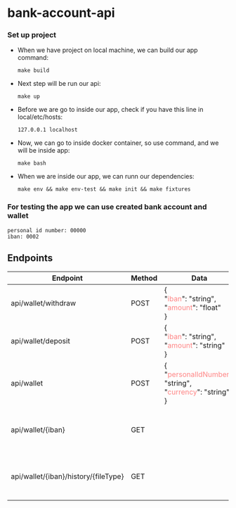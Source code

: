 # bank-account-api #

### Set up project ###

* When we have project on local machine, we can build our app command:
    ```
    make build
    ```
* Next step will be run our api:
    ```
    make up
    ```
* Before we are go to inside our app, check if you have this line in local/etc/hosts:
  ```
  127.0.0.1 localhost
  ```
* Now, we can go to inside docker container, so use command, and we will be inside app:
  ```
  make bash
  ```
* When we are inside our app, we can runn our dependencies:
  ```
  make env && make env-test && make init && make fixtures
  ```

### For testing the app we can use created bank account and wallet ###
  ```
  personal id number: 00000
  iban: 0002
  ```

## Endpoints ###

| Endpoint                             | Method | Data                                                                                                                               | Description                                |
|--------------------------------------|--------|------------------------------------------------------------------------------------------------------------------------------------|--------------------------------------------|
| api/wallet/withdraw                  | POST   | {<br />"<font color="#ff8585">iban</font>": "string", <br />"<font color="#ff8585">amount</font>": "float" <br /> }                | Withdraw funds from wallet                 |
| api/wallet/deposit                   | POST   | {<br />"<font color="#ff8585">iban</font>": "string", <br />"<font color="#ff8585">amount</font>": "string" <br /> }               | Deposit funds to wallet                    |
| api/wallet                           | POST   | {<br />"<font color="#ff8585">personalIdNumber</font>": "string", <br />"<font color="#ff8585">currency</font>": "string" <br /> } | Add new wallet to bank account             |
| api/wallet/{iban}                    | GET    |                                                                                                                                    | Show information about wallet and balance  |
| api/wallet/{iban}/history/{fileType} | GET    |                                                                                                                                    | generate wallet history to file (only csv) |
